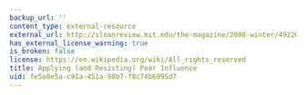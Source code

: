 ```yaml
---
backup_url: ''
content_type: external-resource
external_url: http://sloanreview.mit.edu/the-magazine/2008-winter/49220/applying-and-resisting-peer-influence/
has_external_license_warning: true
is_broken: false
license: https://en.wikipedia.org/wiki/All_rights_reserved
title: Applying (and Resisting) Peer Influence
uid: fe5a8e5a-c91a-451a-98b7-f8c74b6995d7
---
```

